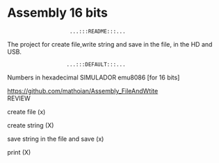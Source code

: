 # Assembly 16 bits

                        ...:::README:::...

The project for create file,write string and save in the file, in the HD and USB.
 

                       ...:::DEFAULT:::...


Numbers in hexadecimal
SIMULADOR  emu8086  [for 16 bits]


https://github.com/mathoian/Assembly_FileAndWtite   
     REVIEW
     
     
create file (x)

create string (X)

save string in the file and save (x)

print (X)
